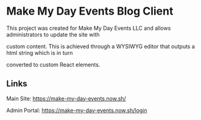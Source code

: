 # Make My Day Events Blog Client

This project was created for Make My Day Events LLC and allows administrators to update the site with 

custom content. This is achieved through a WYSIWYG editor that outputs a html string which is in turn 

converted to custom React elements. 

## Links

Main Site: https://make-my-day-events.now.sh/

Admin Portal: https://make-my-day-events.now.sh/login